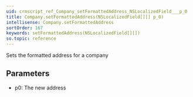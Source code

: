 ```yaml
---
uid: crmscript_ref_Company_setFormattedAddress_NSLocalizedField___p_0
title: Company.setFormattedAddress(NSLocalizedField[][] p_0)
intellisense: Company.setFormattedAddress
sortOrder: 167
keywords: setFormattedAddress(NSLocalizedField[][])
so.topic: reference
---
```



Sets the formatted address for a company




## Parameters


 - p0: The new address


